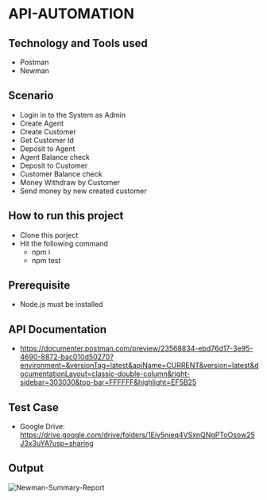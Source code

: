 # API-AUTOMATION

## Technology and Tools used
 - Postman
 - Newman
 
## Scenario
 - Login in to the System as Admin
 - Create Agent
 - Create Customer
 - Get Customer Id
 - Deposit to Agent
 - Agent Balance check
 - Deposit to Customer
 - Customer Balance check
 - Money Withdraw by Customer
 - Send money by new created customer
 
## How to run this project
 - Clone this porject
 - Hit the following command
   - npm i
   - npm test
   
 ## Prerequisite
  - Node.js must be installed
  
 ## API Documentation
  - https://documenter.postman.com/preview/23568834-ebd76d17-3e95-4690-8872-bac010d50270?environment=&versionTag=latest&apiName=CURRENT&version=latest&documentationLayout=classic-double-column&right-sidebar=303030&top-bar=FFFFFF&highlight=EF5B25
  
 ## Test Case
  - Google Drive: https://drive.google.com/drive/folders/1Eiv5njeq4VSxnQNgPToOsow25J3x3uYA?usp=sharing
 
 ## Output
 ![Newman-Summary-Report](https://user-images.githubusercontent.com/63944764/192974093-af59d458-92d8-44e6-88d6-edb97dd3cc24.png)

  
  
